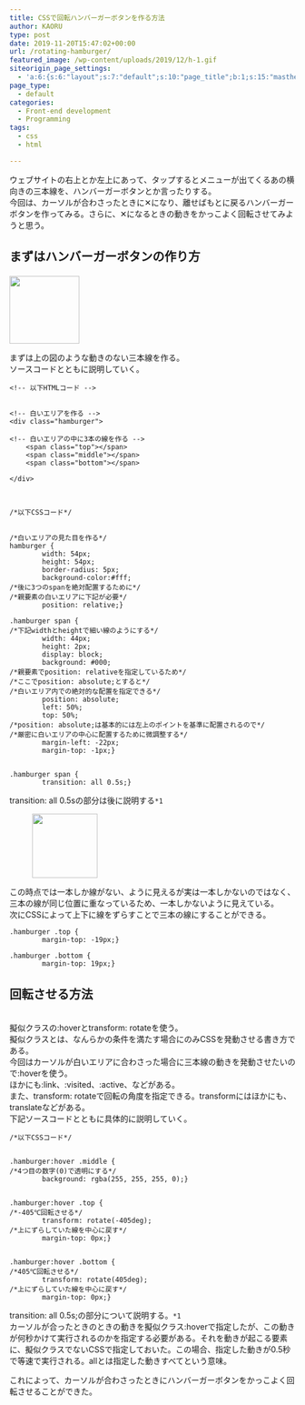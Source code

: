 ```yaml
---
title: CSSで回転ハンバーガーボタンを作る方法
author: KAORU
type: post
date: 2019-11-20T15:47:02+00:00
url: /rotating-hamburger/
featured_image: /wp-content/uploads/2019/12/h-1.gif
siteorigin_page_settings:
  - 'a:6:{s:6:"layout";s:7:"default";s:10:"page_title";b:1;s:15:"masthead_margin";b:1;s:13:"footer_margin";b:1;s:16:"display_masthead";b:1;s:22:"display_footer_widgets";b:1;}'
page_type:
  - default
categories:
  - Front-end development
  - Programming
tags:
  - css
  - html

---
```

ウェブサイトの右上とか左上にあって、タップするとメニューが出てくるあの横向きの三本線を、ハンバーガーボタンとか言ったりする。  
今回は、カーソルが合わさったときに✕になり、離せばもとに戻るハンバーガーボタンを作ってみる。さらに、✕になるときの動きをかっこよく回転させてみようと思う。

## まずはハンバーガーボタンの作り方<figure class="wp-block-image size-large is-resized">

<img src="https://kaorumitsumori.com/wp-content/uploads/2019/12/Screen-Shot-2019-12-18-at-13.24.57-1024x995.png" alt="" class="wp-image-962" width="123" height="119" srcset="https://kaorumitsumori.com/wp-content/uploads/2019/12/Screen-Shot-2019-12-18-at-13.24.57-1024x995.png 1024w, https://kaorumitsumori.com/wp-content/uploads/2019/12/Screen-Shot-2019-12-18-at-13.24.57-300x291.png 300w, https://kaorumitsumori.com/wp-content/uploads/2019/12/Screen-Shot-2019-12-18-at-13.24.57-768x746.png 768w, https://kaorumitsumori.com/wp-content/uploads/2019/12/Screen-Shot-2019-12-18-at-13.24.57.png 1122w" sizes="(max-width: 123px) 100vw, 123px" /></figure> 

まずは上の図のような動きのない三本線を作る。  
ソースコードとともに説明していく。

<pre class="wp-block-code"><code>&lt;!-- 以下HTMLコード -->


&lt;!-- 白いエリアを作る -->
&lt;div class="hamburger">

&lt;!-- 白いエリアの中に3本の線を作る -->
    &lt;span class="top">&lt;/span>
    &lt;span class="middle">&lt;/span>
    &lt;span class="bottom">&lt;/span>

&lt;/div>



/*以下CSSコード*/


/*白いエリアの見た目を作る*/
hamburger {
        width: 54px;
        height: 54px;
        border-radius: 5px;
        background-color:#fff;
/*後に3つのspanを絶対配置するために*/
/*親要素の白いエリアに下記が必要*/
        position: relative;}
    
.hamburger span {
/*下記widthとheightで細い線のようにする*/
        width: 44px;
        height: 2px;
        display: block;
        background: #000;
/*親要素でposition: relativeを指定しているため*/
/*ここでposition: absolute;とすると*/
/*白いエリア内での絶対的な配置を指定できる*/
        position: absolute;
        left: 50%;
        top: 50%;
/*position: absolute;は基本的には左上のポイントを基準に配置されるので*/
/*厳密に白いエリアの中心に配置するために微調整する*/
        margin-left: -22px;
        margin-top: -1px;}
    

.hamburger span {
        transition: all 0.5s;}</code></pre>

transition: all 0.5sの部分は後に説明する`*1`<figure class="wp-block-image size-large is-resized">

<img src="https://kaorumitsumori.com/wp-content/uploads/2019/12/Screen-Shot-2019-12-18-at-13.24.30-1024x1008.png" alt="" class="wp-image-963" width="115" height="113" srcset="https://kaorumitsumori.com/wp-content/uploads/2019/12/Screen-Shot-2019-12-18-at-13.24.30-1024x1008.png 1024w, https://kaorumitsumori.com/wp-content/uploads/2019/12/Screen-Shot-2019-12-18-at-13.24.30-300x295.png 300w, https://kaorumitsumori.com/wp-content/uploads/2019/12/Screen-Shot-2019-12-18-at-13.24.30-768x756.png 768w, https://kaorumitsumori.com/wp-content/uploads/2019/12/Screen-Shot-2019-12-18-at-13.24.30.png 1118w" sizes="(max-width: 115px) 100vw, 115px" /></figure> 

この時点では一本しか線がない、ように見えるが実は一本しかないのではなく、  
三本の線が同じ位置に重なっているため、一本しかないように見えている。  
次にCSSによって上下に線をずらすことで三本の線にすることができる。

<pre class="wp-block-code"><code>.hamburger .top {
        margin-top: -19px;}
    
.hamburger .bottom {
        margin-top: 19px;}</code></pre>

## 回転させる方法<figure class="wp-block-image size-large">

<img src="https://kaorumitsumori.com/wp-content/uploads/2019/12/h-1.gif" alt="" class="wp-image-964" /></figure> 

擬似クラスの:hoverとtransform: rotateを使う。  
擬似クラスとは、なんらかの条件を満たす場合にのみCSSを発動させる書き方である。  
今回はカーソルが白いエリアに合わさった場合に三本線の動きを発動させたいので:hoverを使う。  
ほかにも:link、:visited、:active、などがある。  
また、transform: rotateで回転の角度を指定できる。transformにはほかにも、translateなどがある。  
下記ソースコードとともに具体的に説明していく。

<pre class="wp-block-code"><code>/*以下CSSコード*/


.hamburger:hover .middle {
/*4つ目の数字(0)で透明にする*/
        background: rgba(255, 255, 255, 0);}
    

.hamburger:hover .top {
/*-405℃回転させる*/
        transform: rotate(-405deg);
/*上にずらしていた線を中心に戻す*/
        margin-top: 0px;}
    

.hamburger:hover .bottom {
/*405℃回転させる*/
        transform: rotate(405deg);
/*上にずらしていた線を中心に戻す*/
        margin-top: 0px;}</code></pre>

transition: all 0.5s;の部分について説明する。`*1`  
カーソルが合ったときのときの動きを擬似クラス:hoverで指定したが、この動きが何秒かけて実行されるのかを指定する必要がある。それを動きが起こる要素に、擬似クラスでないCSSで指定しておいた。この場合、指定した動きが0.5秒で等速で実行される。allとは指定した動きすべてという意味。

これによって、カーソルが合わさったときにハンバーガーボタンをかっこよく回転させることができた。
